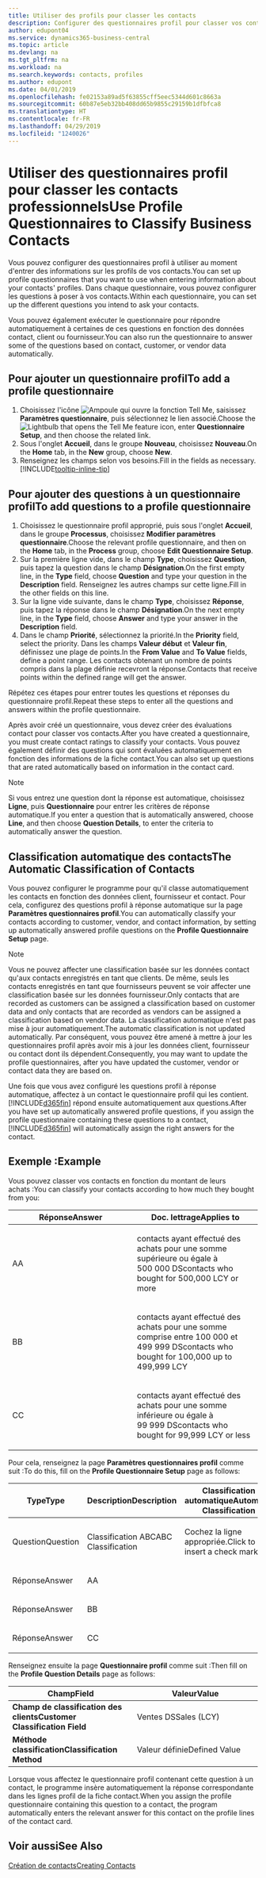 ```yaml
---
title: Utiliser des profils pour classer les contacts
description: Configurer des questionnaires profil pour classer vos contacts professionnels
author: edupont04
ms.service: dynamics365-business-central
ms.topic: article
ms.devlang: na
ms.tgt_pltfrm: na
ms.workload: na
ms.search.keywords: contacts, profiles
ms.author: edupont
ms.date: 04/01/2019
ms.openlocfilehash: fe02153a89ad5f63855cff5eec5344d601c8663a
ms.sourcegitcommit: 60b87e5eb32bb408dd65b9855c29159b1dfbfca8
ms.translationtype: HT
ms.contentlocale: fr-FR
ms.lasthandoff: 04/29/2019
ms.locfileid: "1240026"
---
```

# <a name="use-profile-questionnaires-to-classify-business-contacts"></a><span data-ttu-id="76a4f-103">Utiliser des questionnaires profil pour classer les contacts professionnels</span><span class="sxs-lookup"><span data-stu-id="76a4f-103">Use Profile Questionnaires to Classify Business Contacts</span></span>
<span data-ttu-id="76a4f-104">Vous pouvez configurer des questionnaires profil à utiliser au moment d'entrer des informations sur les profils de vos contacts.</span><span class="sxs-lookup"><span data-stu-id="76a4f-104">You can set up profile questionnaires that you want to use when entering information about your contacts' profiles.</span></span> <span data-ttu-id="76a4f-105">Dans chaque questionnaire, vous pouvez configurer les questions à poser à vos contacts.</span><span class="sxs-lookup"><span data-stu-id="76a4f-105">Within each questionnaire, you can set up the different questions you intend to ask your contacts.</span></span>  

<span data-ttu-id="76a4f-106">Vous pouvez également exécuter le questionnaire pour répondre automatiquement à certaines de ces questions en fonction des données contact, client ou fournisseur.</span><span class="sxs-lookup"><span data-stu-id="76a4f-106">You can also run the questionnaire to answer some of the questions based on contact, customer, or vendor data automatically.</span></span>  

## <a name="to-add-a-profile-questionnaire"></a><span data-ttu-id="76a4f-107">Pour ajouter un questionnaire profil</span><span class="sxs-lookup"><span data-stu-id="76a4f-107">To add a profile questionnaire</span></span>
1.  <span data-ttu-id="76a4f-108">Choisissez l'icône ![Ampoule qui ouvre la fonction Tell Me](media/ui-search/search_small.png "Dites-moi ce que vous voulez faire"), saisissez **Paramètres questionnaire**, puis sélectionnez le lien associé.</span><span class="sxs-lookup"><span data-stu-id="76a4f-108">Choose the ![Lightbulb that opens the Tell Me feature](media/ui-search/search_small.png "Tell me what you want to do") icon, enter **Questionnaire Setup**, and then choose the related link.</span></span>  
2.  <span data-ttu-id="76a4f-109">Sous l'onglet **Accueil**, dans le groupe **Nouveau**, choisissez **Nouveau**.</span><span class="sxs-lookup"><span data-stu-id="76a4f-109">On the **Home** tab, in the **New** group, choose **New**.</span></span>  
3.  <span data-ttu-id="76a4f-110">Renseignez les champs selon vos besoins.</span><span class="sxs-lookup"><span data-stu-id="76a4f-110">Fill in the fields as necessary.</span></span> [!INCLUDE[tooltip-inline-tip](includes/tooltip-inline-tip_md.md)]  

## <a name="to-add-questions-to-a-profile-questionnaire"></a><span data-ttu-id="76a4f-111">Pour ajouter des questions à un questionnaire profil</span><span class="sxs-lookup"><span data-stu-id="76a4f-111">To add questions to a profile questionnaire</span></span>
1.  <span data-ttu-id="76a4f-112">Choisissez le questionnaire profil approprié, puis sous l'onglet **Accueil**, dans le groupe **Processus**, choisissez **Modifier paramètres questionnaire**.</span><span class="sxs-lookup"><span data-stu-id="76a4f-112">Choose the relevant profile questionnaire, and then on the **Home** tab, in the **Process** group, choose **Edit Questionnaire Setup**.</span></span>  
2.  <span data-ttu-id="76a4f-113">Sur la première ligne vide, dans le champ **Type**, choisissez **Question**, puis tapez la question dans le champ **Désignation**.</span><span class="sxs-lookup"><span data-stu-id="76a4f-113">On the first empty line, in the **Type** field, choose **Question** and type your question in the **Description** field.</span></span> <span data-ttu-id="76a4f-114">Renseignez les autres champs sur cette ligne.</span><span class="sxs-lookup"><span data-stu-id="76a4f-114">Fill in the other fields on this line.</span></span>  
3.  <span data-ttu-id="76a4f-115">Sur la ligne vide suivante, dans le champ **Type**, choisissez **Réponse**, puis tapez la réponse dans le champ **Désignation**.</span><span class="sxs-lookup"><span data-stu-id="76a4f-115">On the next empty line, in the **Type** field, choose **Answer** and type your answer in the **Description** field.</span></span>  
4.  <span data-ttu-id="76a4f-116">Dans le champ **Priorité**, sélectionnez la priorité.</span><span class="sxs-lookup"><span data-stu-id="76a4f-116">In the **Priority** field, select the priority.</span></span> <span data-ttu-id="76a4f-117">Dans les champs **Valeur début** et **Valeur fin**, définissez une plage de points.</span><span class="sxs-lookup"><span data-stu-id="76a4f-117">In the **From Value** and **To Value** fields, define a point range.</span></span> <span data-ttu-id="76a4f-118">Les contacts obtenant un nombre de points compris dans la plage définie recevront la réponse.</span><span class="sxs-lookup"><span data-stu-id="76a4f-118">Contacts that receive points within the defined range will get the answer.</span></span>  

<span data-ttu-id="76a4f-119">Répétez ces étapes pour entrer toutes les questions et réponses du questionnaire profil.</span><span class="sxs-lookup"><span data-stu-id="76a4f-119">Repeat these steps to enter all the questions and answers within the profile questionnaire.</span></span>

<span data-ttu-id="76a4f-120">Après avoir créé un questionnaire, vous devez créer des évaluations contact pour classer vos contacts.</span><span class="sxs-lookup"><span data-stu-id="76a4f-120">After you have created a questionnaire, you must create contact ratings to classify your contacts.</span></span> <span data-ttu-id="76a4f-121">Vous pouvez également définir des questions qui sont évaluées automatiquement en fonction des informations de la fiche contact.</span><span class="sxs-lookup"><span data-stu-id="76a4f-121">You can also set up questions that are rated automatically based on information in the contact card.</span></span>  

> [!NOTE]
> <span data-ttu-id="76a4f-122">Si vous entrez une question dont la réponse est automatique, choisissez <STRONG>Ligne</STRONG>, puis <STRONG>Questionnaire</STRONG> pour entrer les critères de réponse automatique.</span><span class="sxs-lookup"><span data-stu-id="76a4f-122">If you enter a question that is automatically answered, choose <STRONG>Line</STRONG>, and then choose <STRONG>Question Details</STRONG>, to enter the criteria to automatically answer the question.</span></span>

## <a name="the-automatic-classification-of-contacts"></a><span data-ttu-id="76a4f-123">Classification automatique des contacts</span><span class="sxs-lookup"><span data-stu-id="76a4f-123">The Automatic Classification of Contacts</span></span>
<span data-ttu-id="76a4f-124">Vous pouvez configurer le programme pour qu'il classe automatiquement les contacts en fonction des données client, fournisseur et contact. Pour cela, configurez des questions profil à réponse automatique sur la page **Paramètres questionnaires profil**.</span><span class="sxs-lookup"><span data-stu-id="76a4f-124">You can automatically classify your contacts according to customer, vendor, and contact information, by setting up automatically answered profile questions on the **Profile Questionnaire Setup** page.</span></span>  

> [!NOTE]
> <span data-ttu-id="76a4f-125">Vous ne pouvez affecter une classification basée sur les données contact qu'aux contacts enregistrés en tant que clients. De même, seuls les contacts enregistrés en tant que fournisseurs peuvent se voir affecter une classification basée sur les données fournisseur.</span><span class="sxs-lookup"><span data-stu-id="76a4f-125">Only contacts that are recorded as customers can be assigned a classification based on customer data and only contacts that are recorded as vendors can be assigned a classification based on vendor data.</span></span> <span data-ttu-id="76a4f-126">La classification automatique n'est pas mise à jour automatiquement.</span><span class="sxs-lookup"><span data-stu-id="76a4f-126">The automatic classification is not updated automatically.</span></span> <span data-ttu-id="76a4f-127">Par conséquent, vous pouvez être amené à mettre à jour les questionnaires profil après avoir mis à jour les données client, fournisseur ou contact dont ils dépendent.</span><span class="sxs-lookup"><span data-stu-id="76a4f-127">Consequently, you may want to update the profile questionnaires, after you have updated the customer, vendor or contact data they are based on.</span></span>  

<span data-ttu-id="76a4f-128">Une fois que vous avez configuré les questions profil à réponse automatique, affectez à un contact le questionnaire profil qui les contient. [!INCLUDE[d365fin](includes/d365fin_md.md)] répond ensuite automatiquement aux questions.</span><span class="sxs-lookup"><span data-stu-id="76a4f-128">After you have set up automatically answered profile questions, if you assign the profile questionnaire containing these questions to a contact, [!INCLUDE[d365fin](includes/d365fin_md.md)] will automatically assign the right answers for the contact.</span></span>  

## <a name="example"></a><span data-ttu-id="76a4f-129">Exemple :</span><span class="sxs-lookup"><span data-stu-id="76a4f-129">Example</span></span>
<span data-ttu-id="76a4f-130">Vous pouvez classer vos contacts en fonction du montant de leurs achats :</span><span class="sxs-lookup"><span data-stu-id="76a4f-130">You can classify your contacts according to how much they bought from you:</span></span>

<table>
<colgroup>
<col style="width: 50%" />
<col style="width: 50%" />
</colgroup>
<thead>
<tr class="header">
<th><span data-ttu-id="76a4f-131"><strong>Réponse</strong></span><span class="sxs-lookup"><span data-stu-id="76a4f-131"><strong>Answer</strong></span></span></th>
<th><span data-ttu-id="76a4f-132"><strong>Doc. lettrage</strong></span><span class="sxs-lookup"><span data-stu-id="76a4f-132"><strong>Applies to</strong></span></span></th>
</tr>
</thead>
<tbody>
<tr class="odd">
<td><p><span data-ttu-id="76a4f-133">A</span><span class="sxs-lookup"><span data-stu-id="76a4f-133">A</span></span></p></td>
<td><p><span data-ttu-id="76a4f-134">contacts ayant effectué des achats pour une somme supérieure ou égale à 500 000 DS</span><span class="sxs-lookup"><span data-stu-id="76a4f-134">contacts who bought for 500,000 LCY or more</span></span></p></td>
</tr>
<tr class="even">
<td><p><span data-ttu-id="76a4f-135">B</span><span class="sxs-lookup"><span data-stu-id="76a4f-135">B</span></span></p></td>
<td><p><span data-ttu-id="76a4f-136">contacts ayant effectué des achats pour une somme comprise entre 100 000 et 499 999 DS</span><span class="sxs-lookup"><span data-stu-id="76a4f-136">contacts who bought for 100,000 up to 499,999 LCY</span></span></p></td>
</tr>
<tr class="odd">
<td><p><span data-ttu-id="76a4f-137">C</span><span class="sxs-lookup"><span data-stu-id="76a4f-137">C</span></span></p></td>
<td><p><span data-ttu-id="76a4f-138">contacts ayant effectué des achats pour une somme inférieure ou égale à 99 999 DS</span><span class="sxs-lookup"><span data-stu-id="76a4f-138">contacts who bought for 99,999 LCY or less</span></span></p></td>
</tr>
</tbody>
</table>

<span data-ttu-id="76a4f-139">Pour cela, renseignez la page **Paramètres questionnaires profil** comme suit :</span><span class="sxs-lookup"><span data-stu-id="76a4f-139">To do this, fill on the **Profile Questionnaire Setup** page as follows:</span></span>


<table>
<colgroup>
<col style="width: 20%" />
<col style="width: 20%" />
<col style="width: 20%" />
<col style="width: 20%" />
<col style="width: 20%" />
</colgroup>
<thead>
<tr class="header">
<th><span data-ttu-id="76a4f-140"><strong>Type</strong></span><span class="sxs-lookup"><span data-stu-id="76a4f-140"><strong>Type</strong></span></span></th>
<th><span data-ttu-id="76a4f-141"><strong>Description</strong></span><span class="sxs-lookup"><span data-stu-id="76a4f-141"><strong>Description</strong></span></span></th>
<th><span data-ttu-id="76a4f-142"><strong>Classification automatique</strong></span><span class="sxs-lookup"><span data-stu-id="76a4f-142"><strong>Automatic Classification</strong></span></span></th>
<th><span data-ttu-id="76a4f-143"><strong>Valeur début</strong></span><span class="sxs-lookup"><span data-stu-id="76a4f-143"><strong>From Value</strong></span></span></th>
<th><span data-ttu-id="76a4f-144"><strong>Valeur fin</strong></span><span class="sxs-lookup"><span data-stu-id="76a4f-144"><strong>To Value</strong></span></span></th>
</tr>
</thead>
<tbody>
<tr class="odd">
<td><p><span data-ttu-id="76a4f-145">Question</span><span class="sxs-lookup"><span data-stu-id="76a4f-145">Question</span></span></p></td>
<td><p><span data-ttu-id="76a4f-146">Classification ABC</span><span class="sxs-lookup"><span data-stu-id="76a4f-146">ABC Classification</span></span></p></td>
<td><p><span data-ttu-id="76a4f-147">Cochez la ligne appropriée.</span><span class="sxs-lookup"><span data-stu-id="76a4f-147">Click to insert a check mark</span></span></p></td>
<td><p> </p></td>
<td><p> </p></td>
</tr>
<tr class="even">
<td><p><span data-ttu-id="76a4f-148">Réponse</span><span class="sxs-lookup"><span data-stu-id="76a4f-148">Answer</span></span></p></td>
<td><p><span data-ttu-id="76a4f-149">A</span><span class="sxs-lookup"><span data-stu-id="76a4f-149">A</span></span></p></td>
<td><p> </p></td>
<td><p><span data-ttu-id="76a4f-150">500,000</span><span class="sxs-lookup"><span data-stu-id="76a4f-150">500,000</span></span></p></td>
<td><p> </p></td>
</tr>
<tr class="odd">
<td><p><span data-ttu-id="76a4f-151">Réponse</span><span class="sxs-lookup"><span data-stu-id="76a4f-151">Answer</span></span></p></td>
<td><p><span data-ttu-id="76a4f-152">B</span><span class="sxs-lookup"><span data-stu-id="76a4f-152">B</span></span></p></td>
<td><p> </p></td>
<td><p><span data-ttu-id="76a4f-153">100,000</span><span class="sxs-lookup"><span data-stu-id="76a4f-153">100,000</span></span></p></td>
<td><p><span data-ttu-id="76a4f-154">499,999</span><span class="sxs-lookup"><span data-stu-id="76a4f-154">499,999</span></span></p></td>
</tr>
<tr class="even">
<td><p><span data-ttu-id="76a4f-155">Réponse</span><span class="sxs-lookup"><span data-stu-id="76a4f-155">Answer</span></span></p></td>
<td><p><span data-ttu-id="76a4f-156">C</span><span class="sxs-lookup"><span data-stu-id="76a4f-156">C</span></span></p></td>
<td><p> </p></td>
<td><p> </p></td>
<td><p><span data-ttu-id="76a4f-157">99,999</span><span class="sxs-lookup"><span data-stu-id="76a4f-157">99,999</span></span></p></td>
</tr>
</tbody>
</table>

<span data-ttu-id="76a4f-158">Renseignez ensuite la page **Questionnaire profil** comme suit :</span><span class="sxs-lookup"><span data-stu-id="76a4f-158">Then fill on the **Profile Question Details** page as follows:</span></span>
<table>
<colgroup>
<col style="width: 50%" />
<col style="width: 50%" />
</colgroup>
<thead>
<tr class="header">
<th><span data-ttu-id="76a4f-159"><strong>Champ</strong></span><span class="sxs-lookup"><span data-stu-id="76a4f-159"><strong>Field</strong></span></span></th>
<th><span data-ttu-id="76a4f-160"><strong>Valeur</strong></span><span class="sxs-lookup"><span data-stu-id="76a4f-160"><strong>Value</strong></span></span></th>
</tr>
</thead>
<tbody>
<tr>
<td><span data-ttu-id="76a4f-161"><strong>Champ de classification des clients</strong></span><span class="sxs-lookup"><span data-stu-id="76a4f-161"><strong>Customer Classification Field</strong></span></span></td>
<td><span data-ttu-id="76a4f-162"><emphasis>Ventes DS</emphasis></span><span class="sxs-lookup"><span data-stu-id="76a4f-162"><emphasis>Sales (LCY)</emphasis></span></span></td>
</tr>
<tr>
<td><span data-ttu-id="76a4f-163"><strong>Méthode classification</strong></span><span class="sxs-lookup"><span data-stu-id="76a4f-163"><strong>Classification Method</strong></span></span></td>
<td><span data-ttu-id="76a4f-164"><emphasis>Valeur définie</emphasis></span><span class="sxs-lookup"><span data-stu-id="76a4f-164"><emphasis>Defined Value</emphasis></span></span></td>
</tr>
</tbody>
</table>

<span data-ttu-id="76a4f-165">Lorsque vous affectez le questionnaire profil contenant cette question à un contact, le programme insère automatiquement la réponse correspondante dans les lignes profil de la fiche contact.</span><span class="sxs-lookup"><span data-stu-id="76a4f-165">When you assign the profile questionnaire containing this question to a contact, the program automatically enters the relevant answer for this contact on the profile lines of the contact card.</span></span>

## <a name="see-also"></a><span data-ttu-id="76a4f-166">Voir aussi</span><span class="sxs-lookup"><span data-stu-id="76a4f-166">See Also</span></span>
[<span data-ttu-id="76a4f-167">Création de contacts</span><span class="sxs-lookup"><span data-stu-id="76a4f-167">Creating Contacts</span></span>](marketing-create-contact-companies.md)  
